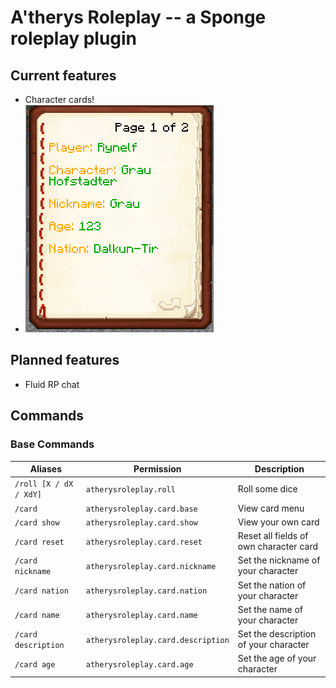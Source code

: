 # A'therys Roleplay -- a Sponge roleplay plugin

## Current features
  * Character cards! 
  *  ![pic](https://github.com/Atherys-Horizons/AtherysRoleplay/blob/master/card.png)
  
## Planned features
   * Fluid RP chat
  
## Commands

### Base Commands

| Aliases                | Permission                         | Description                            |
|------------------------|------------------------------------|----------------------------------------|
| `/roll [X / dX / XdY]` | `atherysroleplay.roll`             | Roll some dice                         |
| `/card`                | `atherysroleplay.card.base`        | View card menu                         |
| `/card show`           | `atherysroleplay.card.show`        | View your own card                     |
| `/card reset`          | `atherysroleplay.card.reset`       | Reset all fields of own character card |
| `/card nickname`       | `atherysroleplay.card.nickname`    | Set the nickname of your character     |
| `/card nation`         | `atherysroleplay.card.nation`      | Set the nation of your character       |
| `/card name`           | `atherysroleplay.card.name`        | Set the name of your character         |
| `/card description`    | `atherysroleplay.card.description` | Set the description of your character  |
| `/card age`            | `atherysroleplay.card.age`         | Set the age of your character          |
